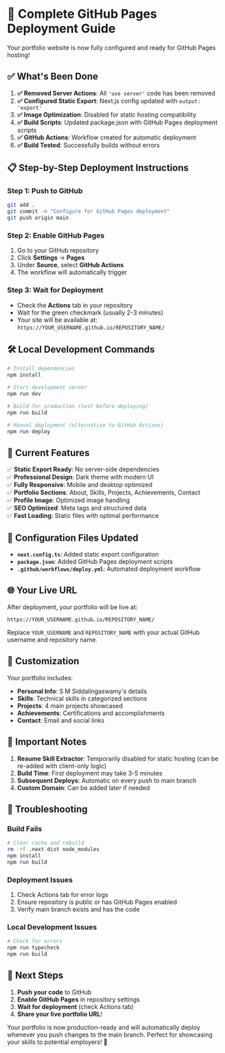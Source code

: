 # 🚀 Complete GitHub Pages Deployment Guide

Your portfolio website is now fully configured and ready for GitHub Pages hosting!

## ✅ What's Been Done

1. **✅ Removed Server Actions**: All `'use server'` code has been removed
2. **✅ Configured Static Export**: Next.js config updated with `output: 'export'`
3. **✅ Image Optimization**: Disabled for static hosting compatibility
4. **✅ Build Scripts**: Updated package.json with GitHub Pages deployment scripts
5. **✅ GitHub Actions**: Workflow created for automatic deployment
6. **✅ Build Tested**: Successfully builds without errors

## 📋 Step-by-Step Deployment Instructions

### Step 1: Push to GitHub
```bash
git add .
git commit -m "Configure for GitHub Pages deployment"
git push origin main
```

### Step 2: Enable GitHub Pages
1. Go to your GitHub repository
2. Click **Settings** → **Pages**
3. Under **Source**, select **GitHub Actions**
4. The workflow will automatically trigger

### Step 3: Wait for Deployment
- Check the **Actions** tab in your repository
- Wait for the green checkmark (usually 2-3 minutes)
- Your site will be available at: `https://YOUR_USERNAME.github.io/REPOSITORY_NAME/`

## 🛠️ Local Development Commands

```bash
# Install dependencies
npm install

# Start development server
npm run dev

# Build for production (test before deploying)
npm run build

# Manual deployment (alternative to GitHub Actions)
npm run deploy
```

## 🎯 Current Features

✅ **Static Export Ready**: No server-side dependencies  
✅ **Professional Design**: Dark theme with modern UI  
✅ **Fully Responsive**: Mobile and desktop optimized  
✅ **Portfolio Sections**: About, Skills, Projects, Achievements, Contact  
✅ **Profile Image**: Optimized image handling  
✅ **SEO Optimized**: Meta tags and structured data  
✅ **Fast Loading**: Static files with optimal performance  

## 🔧 Configuration Files Updated

- **`next.config.ts`**: Added static export configuration
- **`package.json`**: Added GitHub Pages deployment scripts
- **`.github/workflows/deploy.yml`**: Automated deployment workflow

## 🌐 Your Live URL

After deployment, your portfolio will be live at:
```
https://YOUR_USERNAME.github.io/REPOSITORY_NAME/
```

Replace `YOUR_USERNAME` and `REPOSITORY_NAME` with your actual GitHub username and repository name.

## 🎨 Customization

Your portfolio includes:
- **Personal Info**: S M Siddalingaswamy's details
- **Skills**: Technical skills in categorized sections
- **Projects**: 4 main projects showcased
- **Achievements**: Certifications and accomplishments
- **Contact**: Email and social links

## 🚨 Important Notes

1. **Resume Skill Extractor**: Temporarily disabled for static hosting (can be re-added with client-only logic)
2. **Build Time**: First deployment may take 3-5 minutes
3. **Subsequent Deploys**: Automatic on every push to main branch
4. **Custom Domain**: Can be added later if needed

## 🐛 Troubleshooting

### Build Fails
```bash
# Clear cache and rebuild
rm -rf .next dist node_modules
npm install
npm run build
```

### Deployment Issues
1. Check Actions tab for error logs
2. Ensure repository is public or has GitHub Pages enabled
3. Verify main branch exists and has the code

### Local Development Issues
```bash
# Check for errors
npm run typecheck
npm run build
```

## 🎉 Next Steps

1. **Push your code** to GitHub
2. **Enable GitHub Pages** in repository settings
3. **Wait for deployment** (check Actions tab)
4. **Share your live portfolio URL**!

Your portfolio is now production-ready and will automatically deploy whenever you push changes to the main branch. Perfect for showcasing your skills to potential employers! 🚀